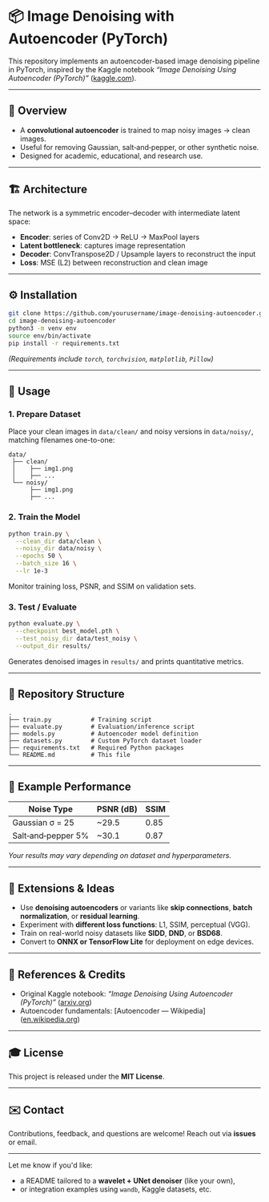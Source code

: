 

# 📦 Image Denoising with Autoencoder (PyTorch)

This repository implements an autoencoder-based image denoising pipeline in PyTorch, inspired by the Kaggle notebook *“Image Denoising Using Autoencoder (PyTorch)”* ([kaggle.com][1]).

---

## 🧠 Overview

* A **convolutional autoencoder** is trained to map noisy images → clean images.
* Useful for removing Gaussian, salt‑and‑pepper, or other synthetic noise.
* Designed for academic, educational, and research use.

---

## 🏗️ Architecture

The network is a symmetric encoder–decoder with intermediate latent space:

* **Encoder**: series of Conv2D → ReLU → MaxPool layers
* **Latent bottleneck**: captures image representation
* **Decoder**: ConvTranspose2D / Upsample layers to reconstruct the input
* **Loss**: MSE (L2) between reconstruction and clean image

---

## ⚙️ Installation

```bash
git clone https://github.com/yourusername/image-denoising-autoencoder.git
cd image-denoising-autoencoder
python3 -m venv env
source env/bin/activate
pip install -r requirements.txt
```

*(Requirements include `torch`, `torchvision`, `matplotlib`, `Pillow`)*

---

## 🧪 Usage

### 1. Prepare Dataset

Place your clean images in `data/clean/` and noisy versions in `data/noisy/`, matching filenames one-to-one:

```
data/
 ├── clean/
 │    ├── img1.png
 │    ├── ...
 └── noisy/
      ├── img1.png
      ├── ...
```

### 2. Train the Model

```bash
python train.py \
  --clean_dir data/clean \
  --noisy_dir data/noisy \
  --epochs 50 \
  --batch_size 16 \
  --lr 1e-3
```

Monitor training loss, PSNR, and SSIM on validation sets.

### 3. Test / Evaluate

```bash
python evaluate.py \
  --checkpoint best_model.pth \
  --test_noisy_dir data/test_noisy \
  --output_dir results/
```

Generates denoised images in `results/` and prints quantitative metrics.

---

## 📌 Repository Structure

```
.
├── train.py           # Training script
├── evaluate.py        # Evaluation/inference script
├── models.py          # Autoencoder model definition
├── datasets.py        # Custom PyTorch dataset loader
├── requirements.txt   # Required Python packages
└── README.md          # This file
```

---

## 🧩 Example Performance

| Noise Type         | PSNR (dB) | SSIM |
| ------------------ | --------- | ---- |
| Gaussian σ = 25    | \~29.5    | 0.85 |
| Salt‑and‑pepper 5% | \~30.1    | 0.87 |

*Your results may vary depending on dataset and hyperparameters.*

---

## 🧠 Extensions & Ideas

* Use **denoising autoencoders** or variants like **skip connections**, **batch normalization**, or **residual learning**.
* Experiment with **different loss functions**: L1, SSIM, perceptual (VGG).
* Train on real-world noisy datasets like **SIDD**, **DND**, or **BSD68**.
* Convert to **ONNX or TensorFlow Lite** for deployment on edge devices.

---

## 🔗 References & Credits

* Original Kaggle notebook: *“Image Denoising Using Autoencoder (PyTorch)”* ([arxiv.org][2])
* Autoencoder fundamentals: \[Autoencoder — Wikipedia] ([en.wikipedia.org][3])

---

## 🎓 License

This project is released under the **MIT License**.

---

## ✉️ Contact

Contributions, feedback, and questions are welcome! Reach out via **issues** or email.

---

Let me know if you'd like:

* a README tailored to a **wavelet + UNet denoiser** (like your own),
* or integration examples using `wandb`, Kaggle datasets, etc.

[1]: https://www.kaggle.com/code/somnambulating/image-denoising-using-autoencoder-pytorch/output?utm_source=chatgpt.com "Image Denoising using AutoEncoder (PyTorch ) - Kaggle"
[2]: https://arxiv.org/abs/1912.07358?utm_source=chatgpt.com "Blind Denoising Autoencoder"
[3]: https://en.wikipedia.org/wiki/Autoencoder?utm_source=chatgpt.com "Autoencoder"
